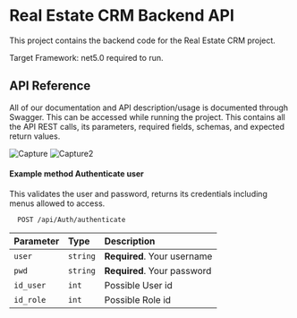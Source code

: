 
# Real Estate CRM Backend API

This project contains the backend code for the Real Estate CRM project.

Target Framework: net5.0 required to run.




## API Reference
All of our documentation and API description/usage is documented through Swagger. This can be accessed while running the project. This contains all the API REST calls, its parameters, required fields, schemas, and expected return values.

![Capture](https://github.com/mcconnco/Real-Estate-CRM-Backend/assets/45697531/ab0204b5-a4df-474e-9572-8f74e6120ec7)
![Capture2](https://github.com/mcconnco/Real-Estate-CRM-Backend/assets/45697531/c1b34974-01f0-4e52-b35b-22b8b03ec785)


#### Example method Authenticate user
This validates the user and password, returns its credentials including menus allowed to access.
```http
  POST /api/Auth/authenticate
```

| Parameter | Type     | Description                |
| :-------- | :------- | :------------------------- |
| `user` | `string` | **Required**. Your username |
| `pwd` | `string` | **Required**. Your password |
| `id_user` | `int` |  Possible User id |
| `id_role` | `int` |  Possible Role id |




